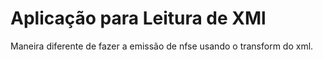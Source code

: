 # Aplicação para Leitura de XMl

Maneira diferente de fazer a emissão de nfse usando o transform do xml.
